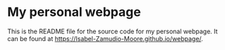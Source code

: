 # My personal webpage

This is the README file for the source code for my personal webpage. It can be found at <https://Isabel-Zamudio-Moore.github.io/webpage/>. 

